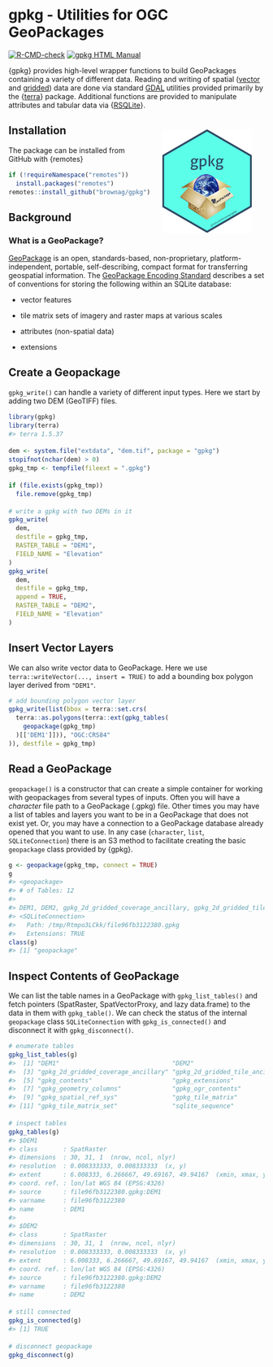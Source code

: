
<!-- README.md is generated from README.Rmd. Please edit that file -->

# gpkg - Utilities for OGC GeoPackages

<!-- badges: start -->

[![R-CMD-check](https://github.com/brownag/gpkg/actions/workflows/R-CMD-check.yml/badge.svg?branch=main)](https://github.com/brownag/gpkg/actions/workflows/R-CMD-check.yml)
[![gpkg HTML
Manual](https://img.shields.io/badge/docs-HTML-informational)](http://humus.rocks/gpkg/)
<!-- badges: end -->

{gpkg} provides high-level wrapper functions to build GeoPackages
containing a variety of different data. Reading and writing of spatial
([vector](http://www.gdal.org/drv_geopackage.html) and
[gridded](http://www.gdal.org/drv_geopackage_raster.html)) data are done
via standard [GDAL](http://www.gdal.org/) utilities provided primarily
by the {[terra](https://cran.r-project.org/package=terra)} package.
Additional functions are provided to manipulate attributes and tabular
data via {[RSQLite](https://cran.r-project.org/package=RSQLite)}.

<a href="https://raw.githubusercontent.com/brownag/gpkg/main/man/figures/gpkg_sticker_v1.png">
<img src = "https://raw.githubusercontent.com/brownag/gpkg/main/man/figures/gpkg_sticker_v1.png" alt = "gpkg hexsticker" title = "gpkg hexsticker: {gpkg} provides high-level wrapper functions to build GeoPackages containing a variety of different data." width = "35%" height = "35%" hspace="25" vspace="25" align="right"/></a>

## Installation

The package can be installed from GitHub with {remotes}

``` r
if (!requireNamespace("remotes")) 
  install.packages("remotes")
remotes::install_github("brownag/gpkg")
```

## Background

### What is a GeoPackage?

[GeoPackage](https://www.geopackage.org/) is an open, standards-based,
non-proprietary, platform-independent, portable, self-describing,
compact format for transferring geospatial information. The [GeoPackage
Encoding Standard](https://www.ogc.org/standards/geopackage) describes a
set of conventions for storing the following within an SQLite database:

-   vector features

-   tile matrix sets of imagery and raster maps at various scales

-   attributes (non-spatial data)

-   extensions

## Create a Geopackage

`gpkg_write()` can handle a variety of different input types. Here we
start by adding two DEM (GeoTIFF) files.

``` r
library(gpkg)
library(terra)
#> terra 1.5.37

dem <- system.file("extdata", "dem.tif", package = "gpkg")
stopifnot(nchar(dem) > 0)
gpkg_tmp <- tempfile(fileext = ".gpkg")

if (file.exists(gpkg_tmp))
  file.remove(gpkg_tmp)

# write a gpkg with two DEMs in it
gpkg_write(
  dem,
  destfile = gpkg_tmp,
  RASTER_TABLE = "DEM1",
  FIELD_NAME = "Elevation"
)
gpkg_write(
  dem,
  destfile = gpkg_tmp,
  append = TRUE,
  RASTER_TABLE = "DEM2",
  FIELD_NAME = "Elevation"
)
```

## Insert Vector Layers

We can also write vector data to GeoPackage. Here we use
`terra::writeVector(..., insert = TRUE)` to add a bounding box polygon
layer derived from `"DEM1"`.

``` r
# add bounding polygon vector layer
gpkg_write(list(bbox = terra::set.crs(
  terra::as.polygons(terra::ext(gpkg_tables(
    geopackage(gpkg_tmp)
  )[['DEM1']])), "OGC:CRS84"
)), destfile = gpkg_tmp)
```

## Read a GeoPackage

`geopackage()` is a constructor that can create a simple container for
working with geopackages from several types of inputs. Often you will
have a *character* file path to a GeoPackage (.gpkg) file. Other times
you may have a list of tables and layers you want to be in a GeoPackage
that does not exist yet. Or, you may have a connection to a GeoPackage
database already opened that you want to use. In any case (`character`,
`list`, `SQLiteConnection`) there is an S3 method to facilitate creating
the basic `geopackage` class provided by {gpkg}.

``` r
g <- geopackage(gpkg_tmp, connect = TRUE)
g
#> <geopackage>
#> # of Tables: 12
#>  
#> DEM1, DEM2, gpkg_2d_gridded_coverage_ancillary, gpkg_2d_gridded_tile_ancillary, gpkg_contents, gpkg_extensions, gpkg_geometry_columns, gpkg_ogr_contents, gpkg_spatial_ref_sys, gpkg_tile_matrix, gpkg_tile_matrix_set, sqlite_sequence
#> <SQLiteConnection>
#>   Path: /tmp/Rtmpo3LCkk/file96fb3122380.gpkg
#>   Extensions: TRUE
class(g)
#> [1] "geopackage"
```

## Inspect Contents of GeoPackage

We can list the table names in a GeoPackage with `gpkg_list_tables()`
and fetch pointers (SpatRaster, SpatVectorProxy, and lazy data.frame) to
the data in them with `gpkg_table()`. We can check the status of the
internal `geopackage` class `SQLiteConnection` with
`gpkg_is_connected()` and disconnect it with `gpkg_disconnect()`.

``` r
# enumerate tables
gpkg_list_tables(g)
#>  [1] "DEM1"                               "DEM2"                              
#>  [3] "gpkg_2d_gridded_coverage_ancillary" "gpkg_2d_gridded_tile_ancillary"    
#>  [5] "gpkg_contents"                      "gpkg_extensions"                   
#>  [7] "gpkg_geometry_columns"              "gpkg_ogr_contents"                 
#>  [9] "gpkg_spatial_ref_sys"               "gpkg_tile_matrix"                  
#> [11] "gpkg_tile_matrix_set"               "sqlite_sequence"

# inspect tables
gpkg_tables(g)
#> $DEM1
#> class       : SpatRaster 
#> dimensions  : 30, 31, 1  (nrow, ncol, nlyr)
#> resolution  : 0.008333333, 0.008333333  (x, y)
#> extent      : 6.008333, 6.266667, 49.69167, 49.94167  (xmin, xmax, ymin, ymax)
#> coord. ref. : lon/lat WGS 84 (EPSG:4326) 
#> source      : file96fb3122380.gpkg:DEM1 
#> varname     : file96fb3122380 
#> name        : DEM1 
#> 
#> $DEM2
#> class       : SpatRaster 
#> dimensions  : 30, 31, 1  (nrow, ncol, nlyr)
#> resolution  : 0.008333333, 0.008333333  (x, y)
#> extent      : 6.008333, 6.266667, 49.69167, 49.94167  (xmin, xmax, ymin, ymax)
#> coord. ref. : lon/lat WGS 84 (EPSG:4326) 
#> source      : file96fb3122380.gpkg:DEM2 
#> varname     : file96fb3122380 
#> name        : DEM2

# still connected
gpkg_is_connected(g)
#> [1] TRUE

# disconnect geopackage
gpkg_disconnect(g)
```
